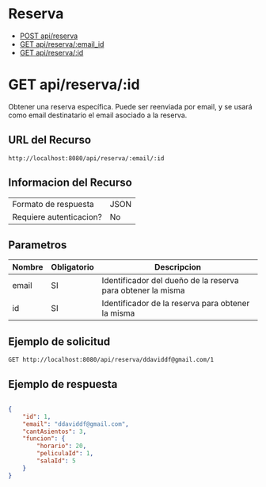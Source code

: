 # Reserva
- [POST api/reserva](./post-api-reserva.md)
- [GET api/reserva/:email_id](./get-api-reserva-email.md)
- [GET api/reserva/:id](./get-api-reserva-email-id.md)

# GET api/reserva/:id
Obtener una reserva específica. Puede ser reenviada por email, y se usará como email destinatario el email asociado a la reserva.

## URL del Recurso
`http://localhost:8080/api/reserva/:email/:id`

## Informacion del Recurso
|                         |       |
|-------------------------|-------|
| Formato de respuesta    | JSON  |
| Requiere autenticacion? | No    |

## Parametros
| Nombre | Obligatorio | Descripcion                                                 |
|--------|-------------|-------------------------------------------------------------|
| email  | SI          | Identificador del dueño de la reserva para obtener la misma |
| id     | SI          | Identificador de la reserva para obtener la misma           |

## Ejemplo de solicitud

`GET http://localhost:8080/api/reserva/ddaviddf@gmail.com/1`

## Ejemplo de respuesta
```JSON

{
    "id": 1,
    "email": "ddaviddf@gmail.com",
    "cantAsientos": 3,
    "funcion": {
        "horario": 20,
        "peliculaId": 1,
        "salaId": 5
    }
}

```